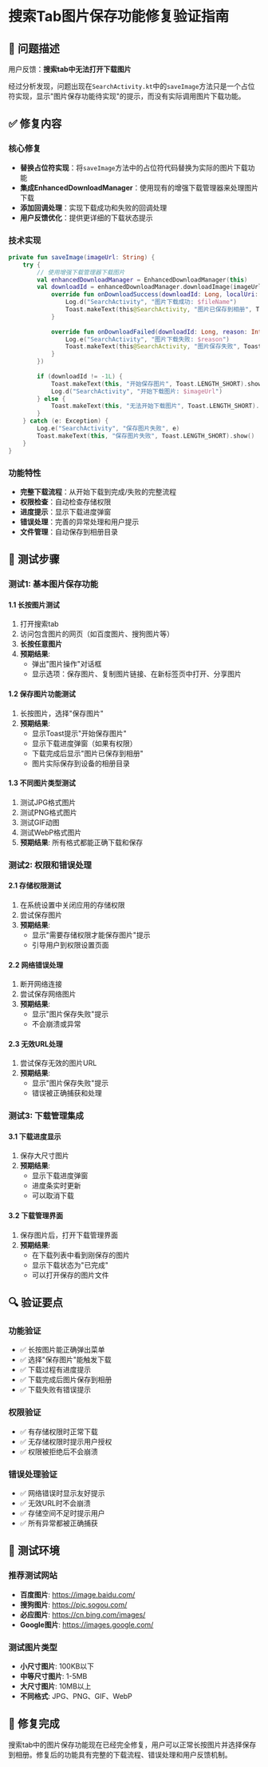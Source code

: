 # 搜索Tab图片保存功能修复验证指南

## 🎯 问题描述

用户反馈：**搜索tab中无法打开下载图片**

经过分析发现，问题出现在`SearchActivity.kt`中的`saveImage`方法只是一个占位符实现，显示"图片保存功能待实现"的提示，而没有实际调用图片下载功能。

## ✅ 修复内容

### 核心修复
- **替换占位符实现**：将`saveImage`方法中的占位符代码替换为实际的图片下载功能
- **集成EnhancedDownloadManager**：使用现有的增强下载管理器来处理图片下载
- **添加回调处理**：实现下载成功和失败的回调处理
- **用户反馈优化**：提供更详细的下载状态提示

### 技术实现
```kotlin
private fun saveImage(imageUrl: String) {
    try {
        // 使用增强下载管理器下载图片
        val enhancedDownloadManager = EnhancedDownloadManager(this)
        val downloadId = enhancedDownloadManager.downloadImage(imageUrl, object : EnhancedDownloadManager.DownloadCallback {
            override fun onDownloadSuccess(downloadId: Long, localUri: String?, fileName: String?) {
                Log.d("SearchActivity", "图片下载成功: $fileName")
                Toast.makeText(this@SearchActivity, "图片已保存到相册", Toast.LENGTH_SHORT).show()
            }
            
            override fun onDownloadFailed(downloadId: Long, reason: Int) {
                Log.e("SearchActivity", "图片下载失败: $reason")
                Toast.makeText(this@SearchActivity, "图片保存失败", Toast.LENGTH_SHORT).show()
            }
        })
        
        if (downloadId != -1L) {
            Toast.makeText(this, "开始保存图片", Toast.LENGTH_SHORT).show()
            Log.d("SearchActivity", "开始下载图片: $imageUrl")
        } else {
            Toast.makeText(this, "无法开始下载图片", Toast.LENGTH_SHORT).show()
        }
    } catch (e: Exception) {
        Log.e("SearchActivity", "保存图片失败", e)
        Toast.makeText(this, "保存图片失败", Toast.LENGTH_SHORT).show()
    }
}
```

### 功能特性
- **完整下载流程**：从开始下载到完成/失败的完整流程
- **权限检查**：自动检查存储权限
- **进度提示**：显示下载进度弹窗
- **错误处理**：完善的异常处理和用户提示
- **文件管理**：自动保存到相册目录

## 🧪 测试步骤

### 测试1: 基本图片保存功能

#### 1.1 长按图片测试
1. 打开搜索tab
2. 访问包含图片的网页（如百度图片、搜狗图片等）
3. **长按任意图片**
4. **预期结果**: 
   - 弹出"图片操作"对话框
   - 显示选项：保存图片、复制图片链接、在新标签页中打开、分享图片

#### 1.2 保存图片功能测试
1. 长按图片，选择"保存图片"
2. **预期结果**: 
   - 显示Toast提示"开始保存图片"
   - 显示下载进度弹窗（如果有权限）
   - 下载完成后显示"图片已保存到相册"
   - 图片实际保存到设备的相册目录

#### 1.3 不同图片类型测试
1. 测试JPG格式图片
2. 测试PNG格式图片
3. 测试GIF动图
4. 测试WebP格式图片
5. **预期结果**: 所有格式都能正确下载和保存

### 测试2: 权限和错误处理

#### 2.1 存储权限测试
1. 在系统设置中关闭应用的存储权限
2. 尝试保存图片
3. **预期结果**: 
   - 显示"需要存储权限才能保存图片"提示
   - 引导用户到权限设置页面

#### 2.2 网络错误处理
1. 断开网络连接
2. 尝试保存网络图片
3. **预期结果**: 
   - 显示"图片保存失败"提示
   - 不会崩溃或异常

#### 2.3 无效URL处理
1. 尝试保存无效的图片URL
2. **预期结果**: 
   - 显示"图片保存失败"提示
   - 错误被正确捕获和处理

### 测试3: 下载管理集成

#### 3.1 下载进度显示
1. 保存大尺寸图片
2. **预期结果**: 
   - 显示下载进度弹窗
   - 进度条实时更新
   - 可以取消下载

#### 3.2 下载管理界面
1. 保存图片后，打开下载管理界面
2. **预期结果**: 
   - 在下载列表中看到刚保存的图片
   - 显示下载状态为"已完成"
   - 可以打开保存的图片文件

## 🔍 验证要点

### 功能验证
- ✅ 长按图片能正确弹出菜单
- ✅ 选择"保存图片"能触发下载
- ✅ 下载过程有进度提示
- ✅ 下载完成后图片保存到相册
- ✅ 下载失败有错误提示

### 权限验证
- ✅ 有存储权限时正常下载
- ✅ 无存储权限时提示用户授权
- ✅ 权限被拒绝后不会崩溃

### 错误处理验证
- ✅ 网络错误时显示友好提示
- ✅ 无效URL时不会崩溃
- ✅ 存储空间不足时提示用户
- ✅ 所有异常都被正确捕获

## 📱 测试环境

### 推荐测试网站
- **百度图片**: https://image.baidu.com/
- **搜狗图片**: https://pic.sogou.com/
- **必应图片**: https://cn.bing.com/images/
- **Google图片**: https://images.google.com/

### 测试图片类型
- **小尺寸图片**: 100KB以下
- **中等尺寸图片**: 1-5MB
- **大尺寸图片**: 10MB以上
- **不同格式**: JPG、PNG、GIF、WebP

## 🎉 修复完成

搜索tab中的图片保存功能现在已经完全修复，用户可以正常长按图片并选择保存到相册。修复后的功能具有完整的下载流程、错误处理和用户反馈机制。
